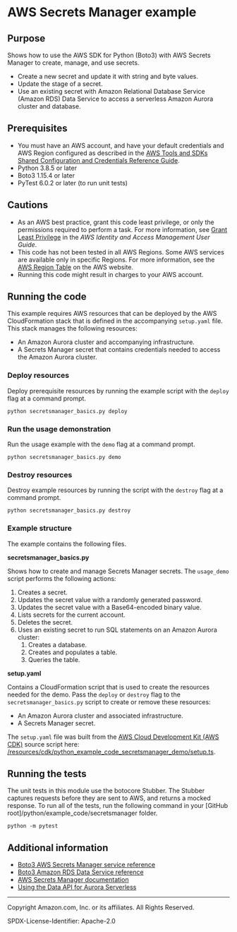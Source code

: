 # AWS Secrets Manager example

## Purpose

Shows how to use the AWS SDK for Python (Boto3) with AWS Secrets Manager to
create, manage, and use secrets.

* Create a new secret and update it with string and byte values.
* Update the stage of a secret.
* Use an existing secret with Amazon Relational Database Service (Amazon RDS) Data 
Service to access a serverless Amazon Aurora cluster and database.

## Prerequisites

- You must have an AWS account, and have your default credentials and AWS Region
  configured as described in the [AWS Tools and SDKs Shared Configuration and
  Credentials Reference Guide](https://docs.aws.amazon.com/credref/latest/refdocs/creds-config-files.html).
- Python 3.8.5 or later
- Boto3 1.15.4 or later
- PyTest 6.0.2 or later (to run unit tests)

## Cautions

- As an AWS best practice, grant this code least privilege, or only the 
  permissions required to perform a task. For more information, see 
  [Grant Least Privilege](https://docs.aws.amazon.com/IAM/latest/UserGuide/best-practices.html#grant-least-privilege) 
  in the *AWS Identity and Access Management 
  User Guide*.
- This code has not been tested in all AWS Regions. Some AWS services are 
  available only in specific Regions. For more information, see the 
  [AWS Region Table](https://aws.amazon.com/about-aws/global-infrastructure/regional-product-services/)
  on the AWS website.
- Running this code might result in charges to your AWS account.

## Running the code

This example requires AWS resources that can be deployed by the 
AWS CloudFormation stack that is defined in the accompanying `setup.yaml` file.
This stack manages the following resources:

* An Amazon Aurora cluster and accompanying infrastructure.
* A Secrets Manager secret that contains credentials needed to access the Amazon
Aurora cluster.  

### Deploy resources

Deploy prerequisite resources by running the example script with the `deploy` flag at 
a command prompt.

```
python secretsmanager_basics.py deploy
```

### Run the usage demonstration

Run the usage example with the `demo` flag at a command prompt.

```
python secretsmanager_basics.py demo
``` 

### Destroy resources

Destroy example resources by running the script with the `destroy` flag at a command 
prompt.

```
python secretsmanager_basics.py destroy
``` 

### Example structure

The example contains the following files.

**secretsmanager_basics.py**

Shows how to create and manage Secrets Manager secrets. The `usage_demo` script
performs the following actions:

1. Creates a secret.
1. Updates the secret value with a randomly generated password.
1. Updates the secret value with a Base64-encoded binary value.
1. Lists secrets for the current account.
1. Deletes the secret.
1. Uses an existing secret to run SQL statements on an Amazon Aurora cluster:
    1. Creates a database.
    1. Creates and populates a table.
    1. Queries the table. 

**setup.yaml**

Contains a CloudFormation script that is used to create the resources needed for 
the demo. Pass the `deploy` or `destroy` flag to the `secretsmanager_basics.py` script 
to create or remove these resources:  

* An Amazon Aurora cluster and associated infrastructure. 
* A Secrets Manager secret.

The `setup.yaml` file was built from the 
[AWS Cloud Development Kit (AWS CDK)](https://docs.aws.amazon.com/cdk/) 
source script here: 
[/resources/cdk/python_example_code_secretsmanager_demo/setup.ts](https://github.com/awsdocs/aws-doc-sdk-examples/blob/master/resources/cdk/python_example_code_secretsmanager_secret/setup.ts). 

## Running the tests

The unit tests in this module use the botocore Stubber. The Stubber captures requests 
before they are sent to AWS, and returns a mocked response. To run all of the tests, 
run the following command in your 
[GitHub root]/python/example_code/secretsmanager folder.

```    
python -m pytest
```

## Additional information

- [Boto3 AWS Secrets Manager service reference](https://boto3.amazonaws.com/v1/documentation/api/latest/reference/services/secretsmanager.html)
- [Boto3 Amazon RDS Data Service reference](https://boto3.amazonaws.com/v1/documentation/api/latest/reference/services/rds-data.html)
- [AWS Secrets Manager documentation](https://docs.aws.amazon.com/secretsmanager/)
- [Using the Data API for Aurora Serverless](https://docs.aws.amazon.com/AmazonRDS/latest/AuroraUserGuide/data-api.html)

---
Copyright Amazon.com, Inc. or its affiliates. All Rights Reserved.

SPDX-License-Identifier: Apache-2.0
